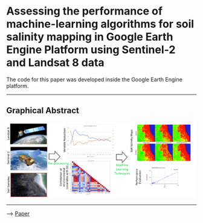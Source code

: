 # Assessing the performance of machine-learning algorithms for soil salinity mapping in Google Earth Engine Platform using Sentinel-2 and Landsat 8 data

The code for this paper was developed inside the Google Earth Engine platform.

---
## Graphical Abstract

![alt text](https://github.com/aksoysamet/SoilSalinity/raw/main/graphicalabstract.png "Graphical Abstract")

---

--> [Paper](https://doi.org/)
